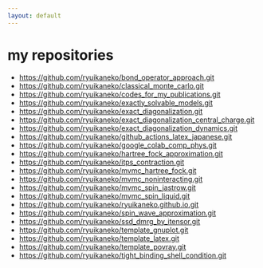 ```yaml
---
layout: default
---
```


# my repositories

- https://github.com/ryuikaneko/bond_operator_approach.git
- https://github.com/ryuikaneko/classical_monte_carlo.git
- https://github.com/ryuikaneko/codes_for_my_publications.git
- https://github.com/ryuikaneko/exactly_solvable_models.git
- https://github.com/ryuikaneko/exact_diagonalization.git
- https://github.com/ryuikaneko/exact_diagonalization_central_charge.git
- https://github.com/ryuikaneko/exact_diagonalization_dynamics.git
- https://github.com/ryuikaneko/github_actions_latex_japanese.git
- https://github.com/ryuikaneko/google_colab_comp_phys.git
- https://github.com/ryuikaneko/hartree_fock_approximation.git
- https://github.com/ryuikaneko/itps_contraction.git
- https://github.com/ryuikaneko/mvmc_hartree_fock.git
- https://github.com/ryuikaneko/mvmc_noninteracting.git
- https://github.com/ryuikaneko/mvmc_spin_jastrow.git
- https://github.com/ryuikaneko/mvmc_spin_liquid.git
- https://github.com/ryuikaneko/ryuikaneko.github.io.git
- https://github.com/ryuikaneko/spin_wave_approximation.git
- https://github.com/ryuikaneko/ssd_dmrg_by_itensor.git
- https://github.com/ryuikaneko/template_gnuplot.git
- https://github.com/ryuikaneko/template_latex.git
- https://github.com/ryuikaneko/template_povray.git
- https://github.com/ryuikaneko/tight_binding_shell_condition.git

<!--
https://stackoverflow.com/questions/8713596/how-to-retrieve-the-list-of-all-github-repositories-of-a-person
GHUSER=ryuikaneko; curl "https://api.github.com/users/$GHUSER/repos?per_page=100" | grep -o 'git@[^"]*'
GHUSER=ryuikaneko; curl -s "https://api.github.com/users/$GHUSER/repos?per_page=1000" | grep -w clone_url | grep -o '[^"]\+://.\+.git'
GHUSER=ryuikaneko; curl -s "https://api.github.com/users/$GHUSER/repos?per_page=1000" | grep -w clone_url | grep -o '[^"]\+://.\+.git' | sed 's/^/- /g'
-->
